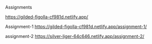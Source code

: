 Assignments


https://gilded-figolla-cf981d.netlify.app/

Assignment-1
https://gilded-figolla-cf981d.netlify.app/assignment-1/

assignment-2
https://silver-liger-64c646.netlify.app/assignment-2/
